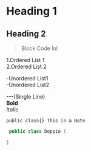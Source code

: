 # Heading 1
## Heading 2

>Block Code
>lol

1.Ordered List 1 <br>
2.Ordered List 2 <br>

-Unordered List1 <br>
-Unordered List2 <br>


---(Single Line) <br>
**Bold**         <br>
*Italic*         <br>

`public class{} This is a Note` <br>

``` Java
 public class Doppio {

}
```
